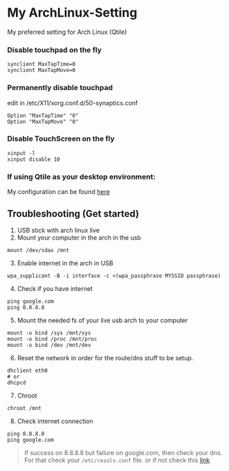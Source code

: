 # My ArchLinux-Setting
My preferred setting for Arch Linux (Qtile)

### Disable touchpad on the fly
```
synclient MaxTapTime=0
synclient MaxTapMove=0 
```

### Permanently disable touchpad
edit in  /etc/X11/xorg.conf.d/50-synaptics.conf
```
Option "MaxTapTime" "0"
Option "MaxTapMove" "0"
```

### Disable TouchScreen on the fly
```
xinput -l
xinput disable 10
```
### If using Qtile as your desktop environment:
My configuration can be found [here](./config.py)

## Troubleshooting (Get started)
1. USB stick with arch linux live
2. Mount your computer in the arch in the usb
```
mount /dev/sdax /mnt
```
3. Enable internet in the arch in USB
```
wpa_supplicant -B -i interface -c <(wpa_passphrase MYSSID passphrase)
```
4. Check if you have internet
```
ping google.com
ping 8.8.8.8
```
5. Mount the needed fs of your live usb arch to your computer
```
mount -o bind /sys /mnt/sys
mount -o bind /proc /mnt/proc
mount -o bind /dev /mnt/dev
```
6. Reset the network in order for the route/dns stuff to be setup.
```
dhclient eth0
# or
dhcpcd
```
7. Chroot
```
chroot /mnt
```
8. Check internet connection
```
ping 8.8.8.8
ping google.com
```
> If success on 8.8.8.8 but failure on google.com, then check your dns. For that check your `/etc/resolv.conf` file. or if not check this [link](https://wiki.archlinux.org/index.php/Network_configuration)

